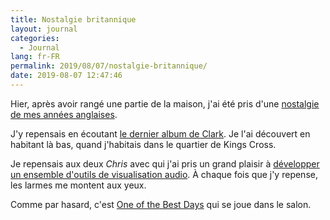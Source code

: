 ```yaml
---
title: Nostalgie britannique
layout: journal
categories:
  - Journal
lang: fr-FR
permalink: 2019/08/07/nostalgie-britannique/
date: 2019-08-07 12:47:46
---
```


Hier, après avoir rangé une partie de la maison, j'ai été pris d'une [nostalgie de mes années anglaises](/2013/every-day-is-a-brand-new-place/).

J'y repensais en écoutant [le dernier album de Clark](https://open.spotify.com/album/2x3toNpynOT9W9FV4kZNSQ?si=7fQpnQRxRqWzVYz1bFcglA). Je l'ai découvert en habitant là bas, quand j'habitais dans le quartier de Kings Cross.

Je repensais aux deux _Chris_ avec qui j'ai pris un grand plaisir à [développer un ensemble d'outils de visualisation audio](https://waveform.prototyping.bbc.co.uk/). À chaque fois que j'y repense, les larmes me montent aux yeux.

Comme par hasard, c'est [One of the Best Days](https://open.spotify.com/track/33PkknVMGPx3UYe7vvxQCu?si=NBZeiIitQlSpVm_ilrtK1Q) qui se joue dans le salon.